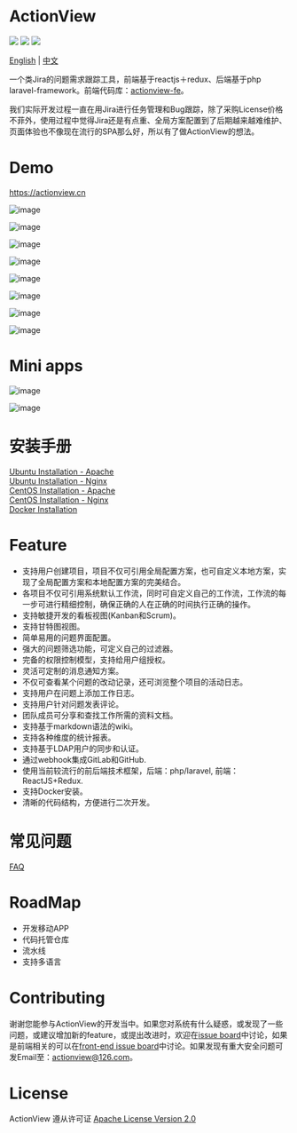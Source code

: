 # ActionView

![](https://img.shields.io/badge/language-php-orange.svg) ![](https://img.shields.io/badge/framework-laravel+reactjs-brightgreen.svg) ![](https://img.shields.io/badge/license-apache2.0-blue.svg)  

[English](https://github.com/lxerxa/actionview/blob/master/readme.md) | [中文](https://github.com/lxerxa/actionview/blob/master/readme-cn.md)

一个类Jira的问题需求跟踪工具，前端基于reactjs＋redux、后端基于php laravel-framework。前端代码库：[actionview-fe](https://github.com/lxerxa/actionview-fe)。  

我们实际开发过程一直在用Jira进行任务管理和Bug跟踪，除了采购License价格不菲外，使用过程中觉得Jira还是有点重、全局方案配置到了后期越来越难维护、页面体验也不像现在流行的SPA那么好，所以有了做ActionView的想法。  

# Demo

https://actionview.cn  

![image](https://actionview.cn/www/images/summary.png)

![image](https://actionview.cn/www/images/issues.png)

![image](https://actionview.cn/www/images/workflow.png)

![image](https://actionview.cn/www/images/kanban.png)

![image](https://actionview.cn/www/images/kanban-drag.png)

![image](https://actionview.cn/www/images/kanban-backlog.png)

![image](https://actionview.cn/www/images/report.png)

![image](https://actionview.cn/www/images/gantt.png)

# Mini apps

![image](https://actionview.cn/www/images/mini1.jpeg)

![image](https://actionview.cn/www/images/mini2.jpeg)

# 安装手册

[Ubuntu Installation - Apache](https://github.com/lxerxa/actionview/wiki/Ubuntu-Installation(Apache))  
[Ubuntu Installation - Nginx](https://github.com/lxerxa/actionview/wiki/Ubuntu-Installation(Nginx))  
[CentOS Installation - Apache](https://github.com/lxerxa/actionview/wiki/CentOS-Installation(Apache))  
[CentOS Installation - Nginx](https://github.com/lxerxa/actionview/wiki/CentOS-Installation(Nginx))  
[Docker Installation](https://github.com/lxerxa/actionview/wiki/Docker-Installation)  

# Feature

* 支持用户创建项目，项目不仅可引用全局配置方案，也可自定义本地方案，实现了全局配置方案和本地配置方案的完美结合。  
* 各项目不仅可引用系统默认工作流，同时可自定义自己的工作流，工作流的每一步可进行精细控制，确保正确的人在正确的时间执行正确的操作。  
* 支持敏捷开发的看板视图(Kanban和Scrum)。  
* 支持甘特图视图。  
* 简单易用的问题界面配置。  
* 强大的问题筛选功能，可定义自己的过滤器。  
* 完备的权限控制模型，支持给用户组授权。  
* 灵活可定制的消息通知方案。  
* 不仅可查看某个问题的改动记录，还可浏览整个项目的活动日志。  
* 支持用户在问题上添加工作日志。  
* 支持用户针对问题发表评论。  
* 团队成员可分享和查找工作所需的资料文档。  
* 支持基于markdown语法的wiki。 
* 支持各种维度的统计报表。  
* 支持基于LDAP用户的同步和认证。  
* 通过webhook集成GitLab和GitHub.  
* 使用当前较流行的前后端技术框架，后端：php/laravel, 前端：ReactJS+Redux.
* 支持Docker安装。  
* 清晰的代码结构，方便进行二次开发。

# 常见问题

[FAQ](https://github.com/lxerxa/actionview/wiki/FAQ)

# RoadMap

* 开发移动APP  
* 代码托管仓库  
* 流水线  
* 支持多语言    

# Contributing

谢谢您能参与ActionView的开发当中。如果您对系统有什么疑惑，或发现了一些问题，或建议增加新的feature，或提出改进时，欢迎在[issue board](https://github.com/lxerxa/actionview/issues)中讨论，如果是前端相关的可以在[front-end issue board](https://github.com/lxerxa/actionview/issues)中讨论。如果发现有重大安全问题可发Email至：actionview@126.com。  


# License

ActionView 遵从许可证 [ Apache License Version 2.0](https://www.apache.org/licenses/LICENSE-2.0)
